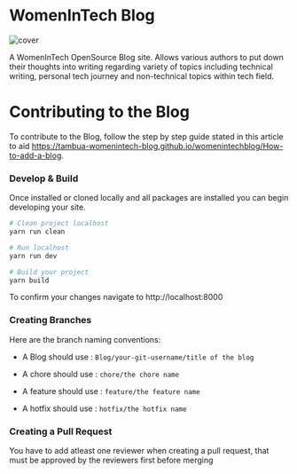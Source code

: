 # WomenInTech Blog

![cover](https://user-images.githubusercontent.com/39112051/113208193-2e934180-927a-11eb-8346-8d8721e65a23.png)


A WomenInTech OpenSource Blog site. Allows various authors to put down their thoughts into writing
regarding variety of topics including technical writing, personal tech journey and non-technical topics within tech field.


# Contributing to the Blog

To contribute to the Blog, follow the step by step guide stated in this article to aid https://tambua-womenintech-blog.github.io/womenintechblog/How-to-add-a-blog.


### Develop & Build

Once installed or cloned locally and all packages are installed you can begin developing your site.

```sh
# Clean project localhost
yarn run clean

# Run localhost
yarn run dev

# Build your project
yarn build
```

To confirm your changes navigate to
http://localhost:8000

### Creating Branches

Here are the branch naming conventions:

* A Blog should use : `Blog/your-git-username/title of the blog`   

* A chore should use : `chore/the chore name`

* A feature should use : `feature/the feature name`

* A hotfix should use :  `hotfix/the hotfix name`

### Creating a Pull Request

You have to add atleast one reviewer when creating a pull request, that must be approved by the reviewers first before merging

